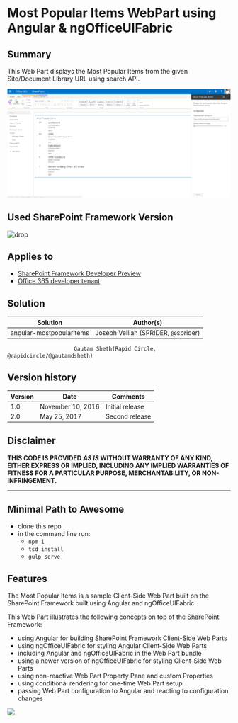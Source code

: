 # Most Popular Items WebPart using Angular & ngOfficeUIFabric

## Summary

This Web Part displays the Most Popular Items from the given Site/Document Library URL using search API.

![Most Popular Items WebPart built using Angular and ngOfficeUIFabric](./assets/preview.png)

## Used SharePoint Framework Version 
![drop](https://img.shields.io/badge/drop-drop5-red.svg)

## Applies to

* [SharePoint Framework Developer Preview](https://github.com/SharePoint/sp-dev-docs/wiki)
* [Office 365 developer tenant](https://github.com/SharePoint/sp-dev-docs/wiki/Setup-SharePoint-Tenant)

## Solution

Solution|Author(s)
--------|---------
angular-mostpopularitems|Joseph Velliah (SPRIDER, @sprider) 
                         Gautam Sheth(Rapid Circle, @rapidcircle/@gautamdsheth)

## Version history

Version|Date|Comments
-------|----|--------
1.0|November 10, 2016|Initial release
2.0|May 25, 2017|Second release

## Disclaimer
**THIS CODE IS PROVIDED *AS IS* WITHOUT WARRANTY OF ANY KIND, EITHER EXPRESS OR IMPLIED, INCLUDING ANY IMPLIED WARRANTIES OF FITNESS FOR A PARTICULAR PURPOSE, MERCHANTABILITY, OR NON-INFRINGEMENT.**

---

## Minimal Path to Awesome

- clone this repo
- in the command line run:
  - `npm i`
  - `tsd install`
  - `gulp serve`

## Features

The Most Popular Items is a sample Client-Side Web Part built on the SharePoint Framework built using Angular and ngOfficeUIFabric.

This Web Part illustrates the following concepts on top of the SharePoint Framework:

- using Angular for building SharePoint Framework Client-Side Web Parts
- using ngOfficeUIFabric for styling Angular Client-Side Web Parts
- including Angular and ngOfficeUIFabric in the Web Part bundle
- using a newer version of ngOfficeUIFabric for styling Client-Side Web Parts
- using non-reactive Web Part Property Pane and custom Properties
- using conditional rendering for one-time Web Part setup
- passing Web Part configuration to Angular and reacting to configuration changes

<img src="https://telemetry.sharepointpnp.com/sp-dev-fx-webparts/samples/angular-mostpopularitems" />